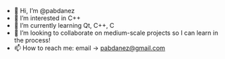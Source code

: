 - 👋 Hi, I’m @pabdanez
- 👀 I’m interested in C++
- 🌱 I’m currently learning Qt, C++, C
- 💞️ I’m looking to collaborate on medium-scale projects so I can learn in the process!
- 📫 How to reach me: email -> pabdanez@gmail.com
